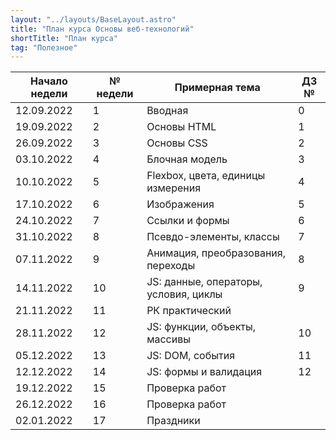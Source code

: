 ```yaml
---
layout: "../layouts/BaseLayout.astro"
title: "План курса Основы веб-технологий"
shortTitle: "План курса"
tag: "Полезное"
---
```


| Начало недели | № недели | Примерная тема                        | ДЗ № |
| ------------- | -------- | ------------------------------------- | ---- |
| 12.09.2022    | 1        | Вводная                               | 0    |
| 19.09.2022    | 2        | Основы HTML                           | 1    |
| 26.09.2022    | 3        | Основы CSS                            | 2    |
| 03.10.2022    | 4        | Блочная модель                        | 3    |
| 10.10.2022    | 5        | Flexbox, цвета, единицы измерения     | 4    |
| 17.10.2022    | 6        | Изображения                           | 5    |
| 24.10.2022    | 7        | Ссылки и формы                        | 6    |
| 31.10.2022    | 8        | Псевдо-элементы, классы               | 7    |
| 07.11.2022    | 9        | Анимация, преобразования, переходы    | 8    |
| 14.11.2022    | 10       | JS: данные, операторы, условия, циклы | 9    |
| 21.11.2022    | 11       | РК практический                       |      |
| 28.11.2022    | 12       | JS: функции, объекты, массивы         | 10   |
| 05.12.2022    | 13       | JS: DOM, события                      | 11   |
| 12.12.2022    | 14       | JS: формы и валидация                 | 12   |
| 19.12.2022    | 15       | Проверка работ                        |      |
| 26.12.2022    | 16       | Проверка работ                        |      |
| 02.01.2022    | 17       | Праздники                             |      |

